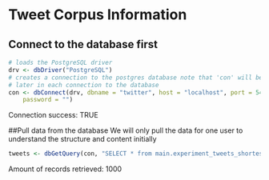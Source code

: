 # Tweet Corpus Information





## Connect to the database first

```r
# loads the PostgreSQL driver
drv <- dbDriver("PostgreSQL")
# creates a connection to the postgres database note that 'con' will be used
# later in each connection to the database
con <- dbConnect(drv, dbname = "twitter", host = "localhost", port = 5432, user = "postgres", 
    password = "")
```

Connection success: TRUE

##Pull data from the database
We will only pull the data for one user to understand the structure and content initially


```r
tweets <- dbGetQuery(con, "SELECT * from main.experiment_tweets_shortest where \"USERNAME\" = 'Londs_'")
```

Amount of records retrieved: 1000
